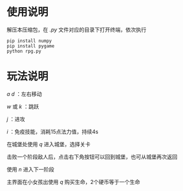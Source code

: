 #

# 使用说明
解压本压缩包，在 *.py* 文件对应的目录下打开终端，依次执行
~~~
pip install numpy
pip install pygame
python rpg.py
~~~
# 玩法说明
 *a* *d* ：左右移动

 *w* 或 *k* ：跳跃

 *j* ：进攻

 *i* ：免疫技能，消耗15点法力值，持续4s

 在城堡处使用 *q* 进入城堡，选择关卡

 击败一个阶段敌人后，点击右下角按钮可以回到城堡，也可从城堡再次返回

 使用 *n* 进入下一阶段

 主界面在小女孩出使用 *q* 购买生命，2个硬币等于一个生命

